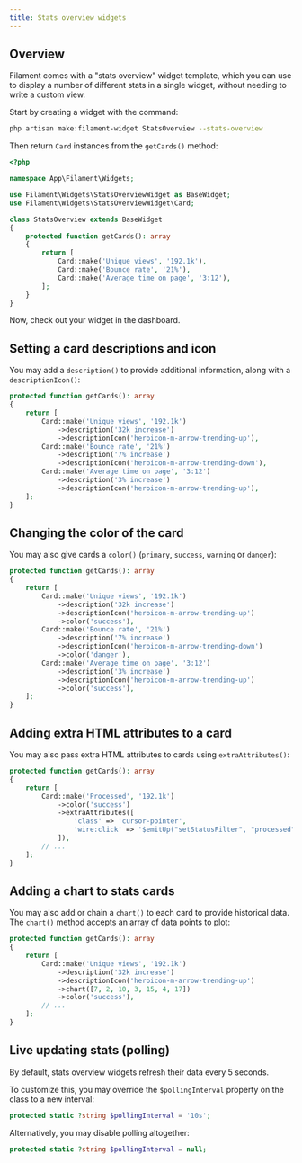 ```yaml
---
title: Stats overview widgets
---
```


## Overview

Filament comes with a "stats overview" widget template, which you can use to display a number of different stats in a single widget, without needing to write a custom view.

Start by creating a widget with the command:

```bash
php artisan make:filament-widget StatsOverview --stats-overview
```

Then return `Card` instances from the `getCards()` method:

```php
<?php

namespace App\Filament\Widgets;

use Filament\Widgets\StatsOverviewWidget as BaseWidget;
use Filament\Widgets\StatsOverviewWidget\Card;

class StatsOverview extends BaseWidget
{
    protected function getCards(): array
    {
        return [
            Card::make('Unique views', '192.1k'),
            Card::make('Bounce rate', '21%'),
            Card::make('Average time on page', '3:12'),
        ];
    }
}
```

Now, check out your widget in the dashboard.

## Setting a card descriptions and icon

You may add a `description()` to provide additional information, along with a `descriptionIcon()`:

```php
protected function getCards(): array
{
    return [
        Card::make('Unique views', '192.1k')
            ->description('32k increase')
            ->descriptionIcon('heroicon-m-arrow-trending-up'),
        Card::make('Bounce rate', '21%')
            ->description('7% increase')
            ->descriptionIcon('heroicon-m-arrow-trending-down'),
        Card::make('Average time on page', '3:12')
            ->description('3% increase')
            ->descriptionIcon('heroicon-m-arrow-trending-up'),
    ];
}
```

## Changing the color of the card

You may also give cards a `color()` (`primary`, `success`, `warning` or `danger`):

```php
protected function getCards(): array
{
    return [
        Card::make('Unique views', '192.1k')
            ->description('32k increase')
            ->descriptionIcon('heroicon-m-arrow-trending-up')
            ->color('success'),
        Card::make('Bounce rate', '21%')
            ->description('7% increase')
            ->descriptionIcon('heroicon-m-arrow-trending-down')
            ->color('danger'),
        Card::make('Average time on page', '3:12')
            ->description('3% increase')
            ->descriptionIcon('heroicon-m-arrow-trending-up')
            ->color('success'),
    ];
}
```

## Adding extra HTML attributes to a card

You may also pass extra HTML attributes to cards using `extraAttributes()`:

```php
protected function getCards(): array
{
    return [
        Card::make('Processed', '192.1k')
            ->color('success')
            ->extraAttributes([
                'class' => 'cursor-pointer',
                'wire:click' => '$emitUp("setStatusFilter", "processed")',
            ]),
        // ...
    ];
}
```

## Adding a chart to stats cards

You may also add or chain a `chart()` to each card to provide historical data. The `chart()` method accepts an array of data points to plot:

```php
protected function getCards(): array
{
    return [
        Card::make('Unique views', '192.1k')
            ->description('32k increase')
            ->descriptionIcon('heroicon-m-arrow-trending-up')
            ->chart([7, 2, 10, 3, 15, 4, 17])
            ->color('success'),
        // ...
    ];
}
```

## Live updating stats (polling)

By default, stats overview widgets refresh their data every 5 seconds.

To customize this, you may override the `$pollingInterval` property on the class to a new interval:

```php
protected static ?string $pollingInterval = '10s';
```

Alternatively, you may disable polling altogether:

```php
protected static ?string $pollingInterval = null;
```
